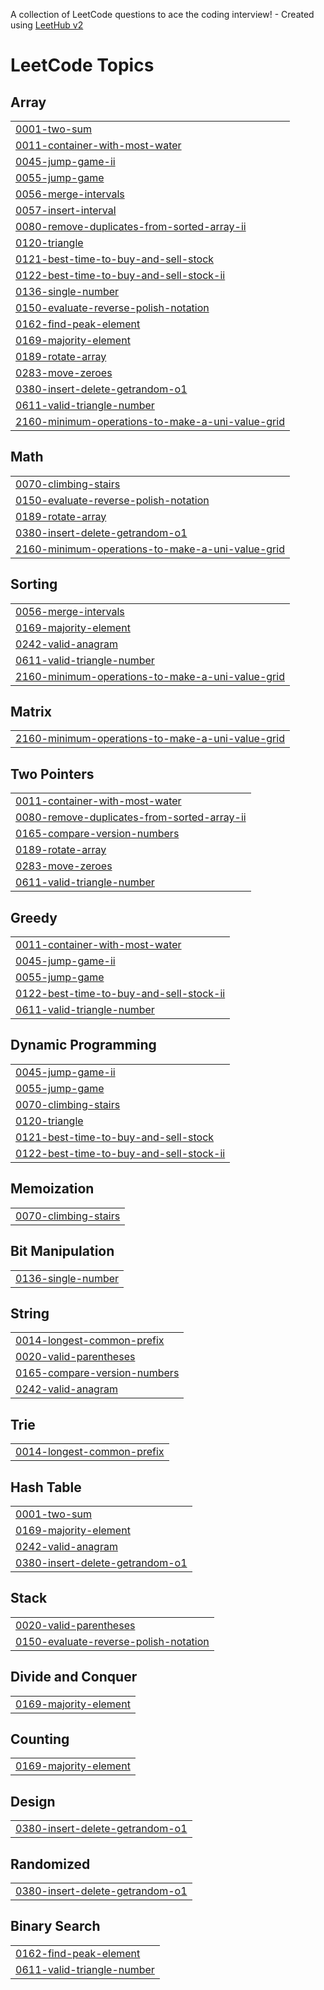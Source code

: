 A collection of LeetCode questions to ace the coding interview! - Created using [LeetHub v2](https://github.com/arunbhardwaj/LeetHub-2.0)
<!---LeetCode Topics Start-->
# LeetCode Topics
## Array
|  |
| ------- |
| [0001-two-sum](https://github.com/AyaKarama7/My-Problem-Solving/tree/master/0001-two-sum) |
| [0011-container-with-most-water](https://github.com/AyaKarama7/My-Problem-Solving/tree/master/0011-container-with-most-water) |
| [0045-jump-game-ii](https://github.com/AyaKarama7/My-Problem-Solving/tree/master/0045-jump-game-ii) |
| [0055-jump-game](https://github.com/AyaKarama7/My-Problem-Solving/tree/master/0055-jump-game) |
| [0056-merge-intervals](https://github.com/AyaKarama7/My-Problem-Solving/tree/master/0056-merge-intervals) |
| [0057-insert-interval](https://github.com/AyaKarama7/My-Problem-Solving/tree/master/0057-insert-interval) |
| [0080-remove-duplicates-from-sorted-array-ii](https://github.com/AyaKarama7/My-Problem-Solving/tree/master/0080-remove-duplicates-from-sorted-array-ii) |
| [0120-triangle](https://github.com/AyaKarama7/My-Problem-Solving/tree/master/0120-triangle) |
| [0121-best-time-to-buy-and-sell-stock](https://github.com/AyaKarama7/My-Problem-Solving/tree/master/0121-best-time-to-buy-and-sell-stock) |
| [0122-best-time-to-buy-and-sell-stock-ii](https://github.com/AyaKarama7/My-Problem-Solving/tree/master/0122-best-time-to-buy-and-sell-stock-ii) |
| [0136-single-number](https://github.com/AyaKarama7/My-Problem-Solving/tree/master/0136-single-number) |
| [0150-evaluate-reverse-polish-notation](https://github.com/AyaKarama7/My-Problem-Solving/tree/master/0150-evaluate-reverse-polish-notation) |
| [0162-find-peak-element](https://github.com/AyaKarama7/My-Problem-Solving/tree/master/0162-find-peak-element) |
| [0169-majority-element](https://github.com/AyaKarama7/My-Problem-Solving/tree/master/0169-majority-element) |
| [0189-rotate-array](https://github.com/AyaKarama7/My-Problem-Solving/tree/master/0189-rotate-array) |
| [0283-move-zeroes](https://github.com/AyaKarama7/My-Problem-Solving/tree/master/0283-move-zeroes) |
| [0380-insert-delete-getrandom-o1](https://github.com/AyaKarama7/My-Problem-Solving/tree/master/0380-insert-delete-getrandom-o1) |
| [0611-valid-triangle-number](https://github.com/AyaKarama7/My-Problem-Solving/tree/master/0611-valid-triangle-number) |
| [2160-minimum-operations-to-make-a-uni-value-grid](https://github.com/AyaKarama7/My-Problem-Solving/tree/master/2160-minimum-operations-to-make-a-uni-value-grid) |
## Math
|  |
| ------- |
| [0070-climbing-stairs](https://github.com/AyaKarama7/My-Problem-Solving/tree/master/0070-climbing-stairs) |
| [0150-evaluate-reverse-polish-notation](https://github.com/AyaKarama7/My-Problem-Solving/tree/master/0150-evaluate-reverse-polish-notation) |
| [0189-rotate-array](https://github.com/AyaKarama7/My-Problem-Solving/tree/master/0189-rotate-array) |
| [0380-insert-delete-getrandom-o1](https://github.com/AyaKarama7/My-Problem-Solving/tree/master/0380-insert-delete-getrandom-o1) |
| [2160-minimum-operations-to-make-a-uni-value-grid](https://github.com/AyaKarama7/My-Problem-Solving/tree/master/2160-minimum-operations-to-make-a-uni-value-grid) |
## Sorting
|  |
| ------- |
| [0056-merge-intervals](https://github.com/AyaKarama7/My-Problem-Solving/tree/master/0056-merge-intervals) |
| [0169-majority-element](https://github.com/AyaKarama7/My-Problem-Solving/tree/master/0169-majority-element) |
| [0242-valid-anagram](https://github.com/AyaKarama7/My-Problem-Solving/tree/master/0242-valid-anagram) |
| [0611-valid-triangle-number](https://github.com/AyaKarama7/My-Problem-Solving/tree/master/0611-valid-triangle-number) |
| [2160-minimum-operations-to-make-a-uni-value-grid](https://github.com/AyaKarama7/My-Problem-Solving/tree/master/2160-minimum-operations-to-make-a-uni-value-grid) |
## Matrix
|  |
| ------- |
| [2160-minimum-operations-to-make-a-uni-value-grid](https://github.com/AyaKarama7/My-Problem-Solving/tree/master/2160-minimum-operations-to-make-a-uni-value-grid) |
## Two Pointers
|  |
| ------- |
| [0011-container-with-most-water](https://github.com/AyaKarama7/My-Problem-Solving/tree/master/0011-container-with-most-water) |
| [0080-remove-duplicates-from-sorted-array-ii](https://github.com/AyaKarama7/My-Problem-Solving/tree/master/0080-remove-duplicates-from-sorted-array-ii) |
| [0165-compare-version-numbers](https://github.com/AyaKarama7/My-Problem-Solving/tree/master/0165-compare-version-numbers) |
| [0189-rotate-array](https://github.com/AyaKarama7/My-Problem-Solving/tree/master/0189-rotate-array) |
| [0283-move-zeroes](https://github.com/AyaKarama7/My-Problem-Solving/tree/master/0283-move-zeroes) |
| [0611-valid-triangle-number](https://github.com/AyaKarama7/My-Problem-Solving/tree/master/0611-valid-triangle-number) |
## Greedy
|  |
| ------- |
| [0011-container-with-most-water](https://github.com/AyaKarama7/My-Problem-Solving/tree/master/0011-container-with-most-water) |
| [0045-jump-game-ii](https://github.com/AyaKarama7/My-Problem-Solving/tree/master/0045-jump-game-ii) |
| [0055-jump-game](https://github.com/AyaKarama7/My-Problem-Solving/tree/master/0055-jump-game) |
| [0122-best-time-to-buy-and-sell-stock-ii](https://github.com/AyaKarama7/My-Problem-Solving/tree/master/0122-best-time-to-buy-and-sell-stock-ii) |
| [0611-valid-triangle-number](https://github.com/AyaKarama7/My-Problem-Solving/tree/master/0611-valid-triangle-number) |
## Dynamic Programming
|  |
| ------- |
| [0045-jump-game-ii](https://github.com/AyaKarama7/My-Problem-Solving/tree/master/0045-jump-game-ii) |
| [0055-jump-game](https://github.com/AyaKarama7/My-Problem-Solving/tree/master/0055-jump-game) |
| [0070-climbing-stairs](https://github.com/AyaKarama7/My-Problem-Solving/tree/master/0070-climbing-stairs) |
| [0120-triangle](https://github.com/AyaKarama7/My-Problem-Solving/tree/master/0120-triangle) |
| [0121-best-time-to-buy-and-sell-stock](https://github.com/AyaKarama7/My-Problem-Solving/tree/master/0121-best-time-to-buy-and-sell-stock) |
| [0122-best-time-to-buy-and-sell-stock-ii](https://github.com/AyaKarama7/My-Problem-Solving/tree/master/0122-best-time-to-buy-and-sell-stock-ii) |
## Memoization
|  |
| ------- |
| [0070-climbing-stairs](https://github.com/AyaKarama7/My-Problem-Solving/tree/master/0070-climbing-stairs) |
## Bit Manipulation
|  |
| ------- |
| [0136-single-number](https://github.com/AyaKarama7/My-Problem-Solving/tree/master/0136-single-number) |
## String
|  |
| ------- |
| [0014-longest-common-prefix](https://github.com/AyaKarama7/My-Problem-Solving/tree/master/0014-longest-common-prefix) |
| [0020-valid-parentheses](https://github.com/AyaKarama7/My-Problem-Solving/tree/master/0020-valid-parentheses) |
| [0165-compare-version-numbers](https://github.com/AyaKarama7/My-Problem-Solving/tree/master/0165-compare-version-numbers) |
| [0242-valid-anagram](https://github.com/AyaKarama7/My-Problem-Solving/tree/master/0242-valid-anagram) |
## Trie
|  |
| ------- |
| [0014-longest-common-prefix](https://github.com/AyaKarama7/My-Problem-Solving/tree/master/0014-longest-common-prefix) |
## Hash Table
|  |
| ------- |
| [0001-two-sum](https://github.com/AyaKarama7/My-Problem-Solving/tree/master/0001-two-sum) |
| [0169-majority-element](https://github.com/AyaKarama7/My-Problem-Solving/tree/master/0169-majority-element) |
| [0242-valid-anagram](https://github.com/AyaKarama7/My-Problem-Solving/tree/master/0242-valid-anagram) |
| [0380-insert-delete-getrandom-o1](https://github.com/AyaKarama7/My-Problem-Solving/tree/master/0380-insert-delete-getrandom-o1) |
## Stack
|  |
| ------- |
| [0020-valid-parentheses](https://github.com/AyaKarama7/My-Problem-Solving/tree/master/0020-valid-parentheses) |
| [0150-evaluate-reverse-polish-notation](https://github.com/AyaKarama7/My-Problem-Solving/tree/master/0150-evaluate-reverse-polish-notation) |
## Divide and Conquer
|  |
| ------- |
| [0169-majority-element](https://github.com/AyaKarama7/My-Problem-Solving/tree/master/0169-majority-element) |
## Counting
|  |
| ------- |
| [0169-majority-element](https://github.com/AyaKarama7/My-Problem-Solving/tree/master/0169-majority-element) |
## Design
|  |
| ------- |
| [0380-insert-delete-getrandom-o1](https://github.com/AyaKarama7/My-Problem-Solving/tree/master/0380-insert-delete-getrandom-o1) |
## Randomized
|  |
| ------- |
| [0380-insert-delete-getrandom-o1](https://github.com/AyaKarama7/My-Problem-Solving/tree/master/0380-insert-delete-getrandom-o1) |
## Binary Search
|  |
| ------- |
| [0162-find-peak-element](https://github.com/AyaKarama7/My-Problem-Solving/tree/master/0162-find-peak-element) |
| [0611-valid-triangle-number](https://github.com/AyaKarama7/My-Problem-Solving/tree/master/0611-valid-triangle-number) |
<!---LeetCode Topics End-->